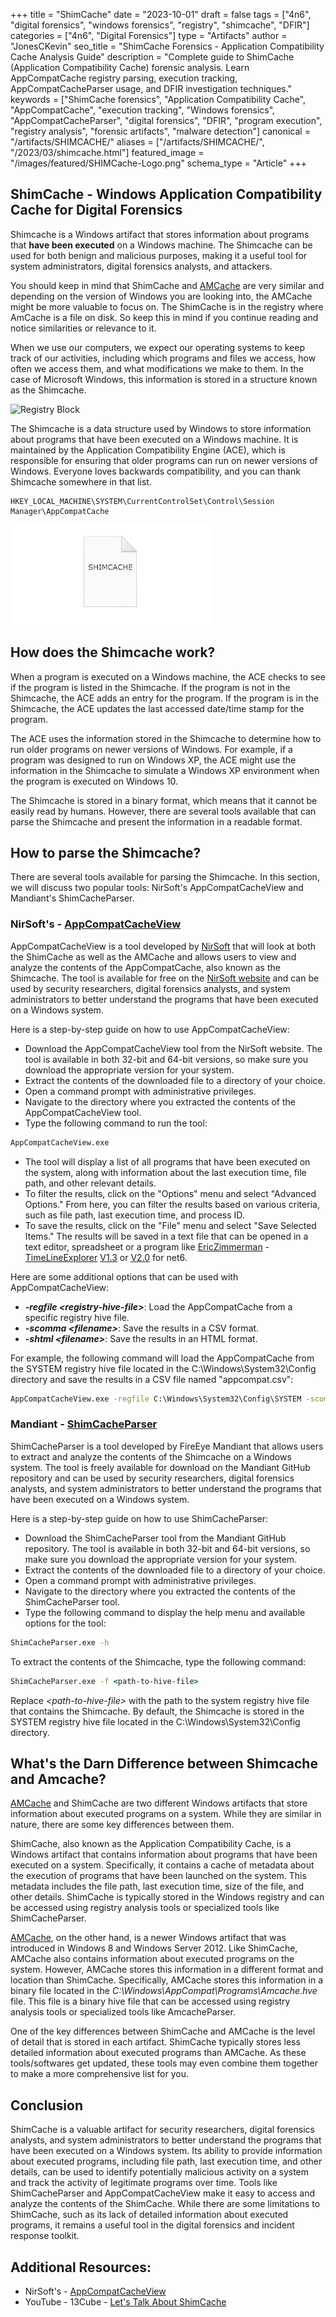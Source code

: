 +++
title = "ShimCache"
date = "2023-10-01"
draft = false
tags = ["4n6", "digital forensics", "windows forensics", "registry", "shimcache", "DFIR"]
categories = ["4n6", "Digital Forensics"]
type = "Artifacts"
author = "JonesCKevin"
seo_title = "ShimCache Forensics - Application Compatibility Cache Analysis Guide"
description = "Complete guide to ShimCache (Application Compatibility Cache) forensic analysis. Learn AppCompatCache registry parsing, execution tracking, AppCompatCacheParser usage, and DFIR investigation techniques."
keywords = ["ShimCache forensics", "Application Compatibility Cache", "AppCompatCache", "execution tracking", "Windows forensics", "AppCompatCacheParser", "digital forensics", "DFIR", "program execution", "registry analysis", "forensic artifacts", "malware detection"]
canonical = "/artifacts/SHIMCACHE/"
aliases = ["/artifacts/SHIMCACHE/", "/2023/03/shimcache.html"]
featured_image = "/images/featured/SHIMCache-Logo.png"
schema_type = "Article"
+++

## ShimCache - Windows Application Compatibility Cache for Digital Forensics

Shimcache is a Windows artifact that stores information about programs that **have been executed** on a Windows machine. The Shimcache can be used for both benign and malicious purposes, making it a useful tool for system administrators, digital forensics analysts, and attackers.

You should keep in mind that ShimCache and [AMCache](/artifacts/AMCACHE/) are very similar and depending on the version of Windows you are looking into, the AMCache might be more valuable to focus on. The ShimCache is in the registry where AmCache is a file on disk. So keep this in mind if you continue reading and notice similarities or relevance to it.

When we use our computers, we expect our operating systems to keep track of our activities, including which programs and files we access, how often we access them, and what modifications we make to them. In the case of Microsoft Windows, this information is stored in a structure known as the Shimcache.

![Registry Block](/images/RegistryBlock.png)

The Shimcache is a data structure used by Windows to store information about programs that have been executed on a Windows machine. It is maintained by the Application Compatibility Engine (ACE), which is responsible for ensuring that older programs can run on newer versions of Windows. Everyone loves backwards compatibility, and you can thank Shimcache somewhere in that list.

```
HKEY_LOCAL_MACHINE\SYSTEM\CurrentControlSet\Control\Session Manager\AppCompatCache
```

![ShimCache Logo](images/SHIMCache-Logo.png)

## How does the Shimcache work?

When a program is executed on a Windows machine, the ACE checks to see if the program is listed in the Shimcache. If the program is not in the Shimcache, the ACE adds an entry for the program. If the program is in the Shimcache, the ACE updates the last accessed date/time stamp for the program.

The ACE uses the information stored in the Shimcache to determine how to run older programs on newer versions of Windows. For example, if a program was designed to run on Windows XP, the ACE might use the information in the Shimcache to simulate a Windows XP environment when the program is executed on Windows 10.

The Shimcache is stored in a binary format, which means that it cannot be easily read by humans. However, there are several tools available that can parse the Shimcache and present the information in a readable format.

## How to parse the Shimcache?

There are several tools available for parsing the Shimcache. In this section, we will discuss two popular tools: NirSoft's AppCompatCacheView and Mandiant's ShimCacheParser.

### NirSoft's - [AppCompatCacheView](https://www.nirsoft.net/utils/app_compatibility_view.html)

AppCompatCacheView is a tool developed by [NirSoft](https://www.nirsoft.net/) that will look at both the ShimCache as well as the AMCache and allows users to view and analyze the contents of the AppCompatCache, also known as the Shimcache. The tool is available for free on the [NirSoft website](https://www.nirsoft.net/) and can be used by security researchers, digital forensics analysts, and system administrators to better understand the programs that have been executed on a Windows system.

Here is a step-by-step guide on how to use AppCompatCacheView:

- Download the AppCompatCacheView tool from the NirSoft website. The tool is available in both 32-bit and 64-bit versions, so make sure you download the appropriate version for your system.
- Extract the contents of the downloaded file to a directory of your choice.
- Open a command prompt with administrative privileges.
- Navigate to the directory where you extracted the contents of the AppCompatCacheView tool.
- Type the following command to run the tool:

```cmd
AppCompatCacheView.exe
```

- The tool will display a list of all programs that have been executed on the system, along with information about the last execution time, file path, and other relevant details.
- To filter the results, click on the "Options" menu and select "Advanced Options." From here, you can filter the results based on various criteria, such as file path, last execution time, and process ID.
- To save the results, click on the "File" menu and select "Save Selected Items." The results will be saved in a text file that can be opened in a text editor, spreadsheet or a program like [EricZimmerman](https://ericzimmerman.github.io/#!index.md) - [TimeLineExplorer](https://ericzimmerman.github.io/#!index.md) [V1.3](https://f001.backblazeb2.com/file/EricZimmermanTools/TimelineExplorer.zip) or [V2.0](https://f001.backblazeb2.com/file/EricZimmermanTools/net6/TimelineExplorer.zip) for net6.

Here are some additional options that can be used with AppCompatCacheView:

- ***-regfile \<registry-hive-file\>***: Load the AppCompatCache from a specific registry hive file.
- ***-scomma \<filename\>***: Save the results in a CSV format.
- ***-shtml \<filename\>***: Save the results in an HTML format.

For example, the following command will load the AppCompatCache from the SYSTEM registry hive file located in the C:\Windows\System32\Config directory and save the results in a CSV file named "appcompat.csv":

```cmd
AppCompatCacheView.exe -regfile C:\Windows\System32\Config\SYSTEM -scomma appcompat.csv
```

### Mandiant - [ShimCacheParser](https://github.com/mandiant/ShimCacheParser)

ShimCacheParser is a tool developed by FireEye Mandiant that allows users to extract and analyze the contents of the Shimcache on a Windows system. The tool is freely available for download on the Mandiant GitHub repository and can be used by security researchers, digital forensics analysts, and system administrators to better understand the programs that have been executed on a Windows system.

Here is a step-by-step guide on how to use ShimCacheParser:

- Download the ShimCacheParser tool from the Mandiant GitHub repository. The tool is available in both 32-bit and 64-bit versions, so make sure you download the appropriate version for your system.
- Extract the contents of the downloaded file to a directory of your choice.
- Open a command prompt with administrative privileges.
- Navigate to the directory where you extracted the contents of the ShimCacheParser tool.
- Type the following command to display the help menu and available options for the tool:

```cmd
ShimCacheParser.exe -h
```

To extract the contents of the Shimcache, type the following command:

```cmd
ShimCacheParser.exe -f <path-to-hive-file>
```

Replace *\<path-to-hive-file\>* with the path to the system registry hive file that contains the Shimcache. By default, the Shimcache is stored in the SYSTEM registry hive file located in the C:\Windows\System32\Config directory.

## What's the Darn Difference between Shimcache and Amcache?

[AMCache](/artifacts/AMCACHE/) and ShimCache are two different Windows artifacts that store information about executed programs on a system. While they are similar in nature, there are some key differences between them.

ShimCache, also known as the Application Compatibility Cache, is a Windows artifact that contains information about programs that have been executed on a system. Specifically, it contains a cache of metadata about the execution of programs that have been launched on the system. This metadata includes the file path, last execution time, size of the file, and other details. ShimCache is typically stored in the Windows registry and can be accessed using registry analysis tools or specialized tools like ShimCacheParser.

[AMCache](/artifacts/AMCACHE/), on the other hand, is a newer Windows artifact that was introduced in Windows 8 and Windows Server 2012. Like ShimCache, AMCache also contains information about executed programs on the system. However, AMCache stores this information in a different format and location than ShimCache. Specifically, AMCache stores this information in a binary file located in the *C:\Windows\AppCompat\Programs\Amcache.hve* file. This file is a binary hive file that can be accessed using registry analysis tools or specialized tools like AmcacheParser.

One of the key differences between ShimCache and AMCache is the level of detail that is stored in each artifact. ShimCache typically stores less detailed information about executed programs than AMCache. As these tools/softwares get updated, these tools may even combine them together to make a more comprehensive list for you.

## Conclusion

ShimCache is a valuable artifact for security researchers, digital forensics analysts, and system administrators to better understand the programs that have been executed on a Windows system. Its ability to provide information about executed programs, including file path, last execution time, and other details, can be used to identify potentially malicious activity on a system and track the activity of legitimate programs over time. Tools like ShimCacheParser and AppCompatCacheView make it easy to access and analyze the contents of the ShimCache. While there are some limitations to ShimCache, such as its lack of detailed information about executed programs, it remains a useful tool in the digital forensics and incident response toolkit.

## Additional Resources:

- NirSoft's - [AppCompatCacheView](https://www.nirsoft.net/utils/app_compatibility_view.html)
- YouTube - 13Cube - [Let's Talk About ShimCache](https://www.youtube.com/watch?v=7byz1dR_CLg)
